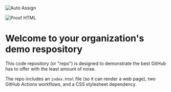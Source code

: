![Auto Assign](https://github.com/88sbo-10-1/demo-repository/actions/workflows/auto-assign.yml/badge.svg)

![Proof HTML](https://github.com/88sbo-10-1/demo-repository/actions/workflows/proof-html.yml/badge.svg)

# Welcome to your organization's demo respository
This code repository (or "repo") is designed to demonstrate the best GitHub has to offer with the least amount of noise.

The repo includes an `index.html` file (so it can render a web page), two GitHub Actions workflows, and a CSS stylesheet dependency.
